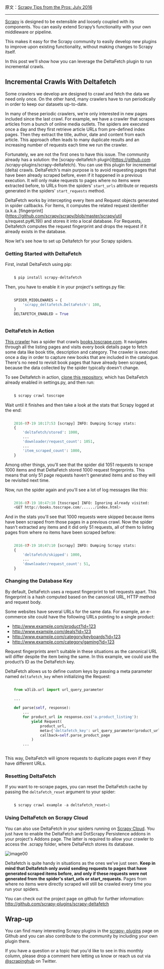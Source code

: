 原文：[Scrapy Tips from the Pros: July 2016](https://blog.scrapinghub.com/2016/07/20/scrapy-tips-from-the-pros-july-2016/)

---

[Scrapy](http://scrapy.org) is designed to be extensible and loosely coupled
with its components. You can easily extend Scrapy’s functionality with your
own middleware or pipeline.

This makes it easy for the Scrapy community to easily develop new plugins to
improve upon existing functionality, without making changes to Scrapy itself.

In this post we’ll show how you can leverage the DeltaFetch plugin to run
incremental crawls.

## Incremental Crawls With Deltafetch

Some crawlers we develop are designed to crawl and fetch the data we need only
once. On the other hand, many crawlers have to run periodically in order to
keep our datasets up-to-date.

In many of these periodic crawlers, we’re only interested in new pages
included since the last crawl. For example, we have a crawler that scrapes
articles from a bunch of online media outlets. The spiders are executed once a
day and they first retrieve article URLs from pre-defined index pages. Then
they extract the title, author, date and content from each article. This
approach often leads to many duplicate results and an increasing number of
requests each time we run the crawler.

Fortunately, we are not the first ones to have this issue. The community
already has a solution: the [scrapy-deltafetch plugin](https://github.com
/scrapy-plugins/scrapy-deltafetch). You can use this plugin for incremental
(delta) crawls. DeltaFetch's main purpose is to avoid requesting pages that
have been already scraped before, even if it happened in a previous execution.
It will only make requests to pages where no items were extracted before, to
URLs from the spiders' `start_urls` attribute or requests generated in the
spiders' `start_requests` method.

DeltaFetch works by intercepting every Item and Request objects generated in
spider callbacks. For Items, it computes the related request identifier
(a.k.a. [fingerprint](https://github.com/scrapy/scrapy/blob/master/scrapy/util
s/request.py#L19)) and stores it into a local database. For Requests,
Deltafetch computes the request fingerprint and drops the request if it
already exists in the database.

Now let's see how to set up Deltafetch for your Scrapy spiders.

### Getting Started with DeltaFetch

First, install DeltaFetch using pip:

```python

    $ pip install scrapy-deltafetch
```

Then, you have to enable it in your project's settings.py file:

```python

    SPIDER_MIDDLEWARES = {
        'scrapy_deltafetch.DeltaFetch': 100,
    }
    DELTAFETCH_ENABLED = True
    
```

### DeltaFetch in Action

[This crawler](https://github.com/stummjr/books_crawler/) has a spider that
crawls [books.toscrape.com](http://books.toscrape.com). It navigates through
all the listing pages and visits every book details page to fetch some data
like book title, description and category. The crawler is executed once a day
in order to capture new books that are included in the catalogue. There's no
need to revisit book pages that have already been scraped, because the data
collected by the spider typically doesn't change.

To see Deltafetch in action, [clone this
repository](https://github.com/stummjr/books_crawler/), which has DeltaFetch
already enabled in settings.py, and then run:

```python

    $ scrapy crawl toscrape
```

Wait until it finishes and then take a look at the stats that Scrapy logged at
the end:

```python

    2016-07-19 10:17:53 [scrapy] INFO: Dumping Scrapy stats:
    {
        'deltafetch/stored': 1000,
        ...
        'downloader/request_count': 1051,
        ...
        'item_scraped_count': 1000,
    }
```

Among other things, you'll see that the spider did 1051 requests to scrape
1000 items and that DeltaFetch stored 1000 request fingerprints. This means
that only 51 page requests haven't generated items and so they will be
revisited next time.

Now, run the spider again and you'll see a lot of log messages like this:

```python

    2016-07-19 10:47:10 [toscrape] INFO: Ignoring already visited: 
    <GET http://books.toscrape.com/....../index.html>
```

And in the stats you'll see that 1000 requests were skipped because items have
been scraped from those pages in a previous crawl. Now the spider hasn't
extracted any items and it did only 51 requests, all of them to listing pages
from where no items have been scraped before:

```python

    2016-07-19 10:47:10 [scrapy] INFO: Dumping Scrapy stats:
    {
        'deltafetch/skipped': 1000,
        ...
        'downloader/request_count': 51,
    }
```

### Changing the Database Key

By default, DeltaFetch uses a request fingerprint to tell requests apart. This
fingerprint is a hash computed based on the canonical URL, HTTP method and
request body.

Some websites have several URLs for the same data. For example, an e-commerce
site could have the following URLs pointing to a single product:

  * <http://www.example.com/product?id=123>
  * <http://www.example.com/deals?id=123>
  * <http://www.example.com/category/keyboards?id=123>
  * <http://www.example.com/category/gaming?id=123>

Request fingerprints aren’t suitable in these situations as the canonical URL
will differ despite the item being the same. In this example, we could use the
product’s ID as the DeltaFetch key.

DeltaFetch allows us to define custom keys by passing a meta parameter named
`deltafetch_key` when initializing the Request:

```python

    from w3lib.url import url_query_parameter
    
    ...
    
    def parse(self, response):
        ...
        for product_url in response.css('a.product_listing'):
            yield Request(
                product_url,
                meta={'deltafetch_key': url_query_parameter(product_url, 'id')},
                callback=self.parse_product_page
            )
        ...
    
```

This way, DeltaFetch will ignore requests to duplicate pages even if they have
different URLs.

### Resetting DeltaFetch

If you want to re-scrape pages, you can reset the DeltaFetch cache by passing
the `deltafetch_reset` argument to your spider:

```python

    $ scrapy crawl example -a deltafetch_reset=1
```

### Using DeltaFetch on Scrapy Cloud

You can also use DeltaFetch in your spiders running on [Scrapy
Cloud](https://app.scrapinghub.com/account/signup/). You just have to enable
the DeltaFetch and DotScrapy Persistence addons in your project's Addons page.
The latter is required to allow your crawler to access the .scrapy folder,
where DeltaFetch stores its database.

![image00](https://scrapinghub.files.wordpress.com/2016/07/image00.png?w=648)

Deltafetch is quite handy in situations as the ones we’ve just seen. **Keep in
mind that Deltafetch only avoid sending requests to pages that have generated
scraped items before, and only if these requests were not generated from the
spider's start_urls or start_requests.** Pages from where no items were
directly scraped will still be crawled every time you run your spiders.

You can check out the project page on github for further information:
<http://github.com/scrapy-plugins/scrapy-deltafetch>


## Wrap-up

You can find many interesting Scrapy plugins in the [scrapy-
plugins](https://github.com/scrapy-plugins) page on Github and you can also
contribute to the community by including your own plugin there.

If you have a question or a topic that you'd like to see in this monthly
column, please drop a comment here letting us know or reach us out via
[@scrapinghub](http://twitter.com/scrapinghub) on Twitter.
